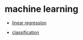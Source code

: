 # machine learning

* [linear regression](./linearRegression)



* [classification](./classification)



